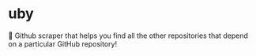 # uby

🥦 Github scraper that helps you find all the other repositories that depend on a particular GitHub repository!

